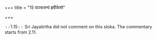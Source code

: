 +++
title = "15 पाञ्चजन्यं हृषीकेशो"

+++
  
  
।।1.15।। Sri Jayatirtha did not comment on this sloka. The commentary
starts from 2.11.  
  
